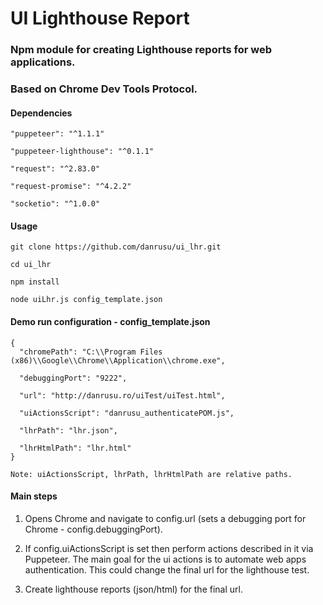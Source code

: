 # UI Lighthouse Report 

### Npm module for creating Lighthouse reports for web applications.

### Based on Chrome Dev Tools Protocol.


#### Dependencies

    "puppeteer": "^1.1.1"
    
    "puppeteer-lighthouse": "^0.1.1"
    
    "request": "^2.83.0"
    
    "request-promise": "^4.2.2"
    
    "socketio": "^1.0.0"


#### Usage

    git clone https://github.com/danrusu/ui_lhr.git

    cd ui_lhr

    npm install

    node uiLhr.js config_template.json

#### Demo run configuration - config_template.json

    {
      "chromePath": "C:\\Program Files (x86)\\Google\\Chrome\\Application\\chrome.exe",

      "debuggingPort": "9222",

      "url": "http://danrusu.ro/uiTest/uiTest.html",

      "uiActionsScript": "danrusu_authenticatePOM.js",

      "lhrPath": "lhr.json",

      "lhrHtmlPath": "lhr.html"
    }

    Note: uiActionsScript, lhrPath, lhrHtmlPath are relative paths.


#### Main steps

1. Opens Chrome and navigate to config.url (sets a debugging port for Chrome - config.debuggingPort). 

2. If config.uiActionsScript is set then perform actions described in it via Puppeteer. 
The main goal for the ui actions is to automate web apps authentication. 
This could change the final url for the lighthouse test.

3. Create lighthouse reports (json/html) for the final url.

